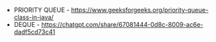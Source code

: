 - PRIORITY QUEUE - https://www.geeksforgeeks.org/priority-queue-class-in-java/
- DEQUE - https://chatgpt.com/share/67081444-0d8c-8009-ac6e-dadf5cd73c41
